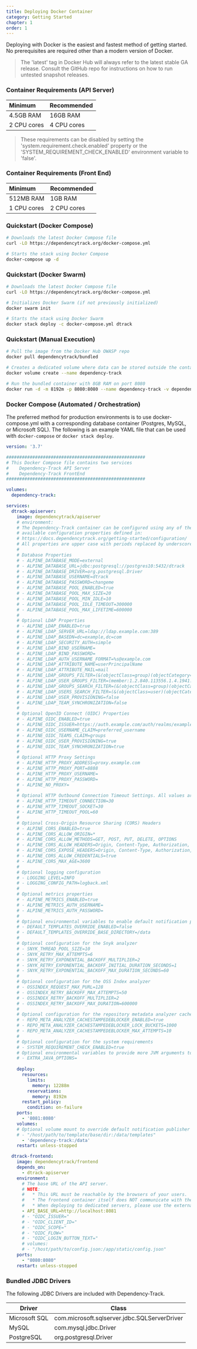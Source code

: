 ```yaml
---
title: Deploying Docker Container
category: Getting Started
chapter: 1
order: 1
---
```


Deploying with Docker is the easiest and fastest method of getting started. No prerequisites are required
other than a modern version of Docker.

> The 'latest' tag in Docker Hub will always refer to the latest stable GA release. Consult the GitHub repo
> for instructions on how to run untested snapshot releases.

### Container Requirements (API Server)

| Minimum     | Recommended |
| :---------- | :---------- |
| 4.5GB RAM   | 16GB RAM    |
| 2 CPU cores | 4 CPU cores |

> These requirements can be disabled by setting the 'system.requirement.check.enabled' property or the 'SYSTEM_REQUIREMENT_CHECK_ENABLED' environment variable to 'false'. 

### Container Requirements (Front End)

| Minimum     | Recommended |
| :---------- | :---------- |
| 512MB RAM   | 1GB RAM    |
| 1 CPU cores | 2 CPU cores |

### Quickstart (Docker Compose)

```bash
# Downloads the latest Docker Compose file
curl -LO https://dependencytrack.org/docker-compose.yml

# Starts the stack using Docker Compose
docker-compose up -d
```

### Quickstart (Docker Swarm)

```bash
# Downloads the latest Docker Compose file
curl -LO https://dependencytrack.org/docker-compose.yml

# Initializes Docker Swarm (if not previously initialized)
docker swarm init

# Starts the stack using Docker Swarm
docker stack deploy -c docker-compose.yml dtrack
```

### Quickstart (Manual Execution)

```bash
# Pull the image from the Docker Hub OWASP repo
docker pull dependencytrack/bundled

# Creates a dedicated volume where data can be stored outside the container
docker volume create --name dependency-track

# Run the bundled container with 8GB RAM on port 8080
docker run -d -m 8192m -p 8080:8080 --name dependency-track -v dependency-track:/data dependencytrack/bundled
```

### Docker Compose (Automated / Orchestration)

The preferred method for production environments is to use docker-compose.yml with a corresponding
database container (Postgres, MySQL, or Microsoft SQL). The following is an example YAML file that
can be used with `docker-compose` or `docker stack deploy`.

```yaml
version: '3.7'

#####################################################
# This Docker Compose file contains two services
#    Dependency-Track API Server
#    Dependency-Track FrontEnd
#####################################################

volumes:
  dependency-track:

services:
  dtrack-apiserver:
    image: dependencytrack/apiserver
    # environment:
    # The Dependency-Track container can be configured using any of the
    # available configuration properties defined in:
    # https://docs.dependencytrack.org/getting-started/configuration/
    # All properties are upper case with periods replaced by underscores.
    #
    # Database Properties
    # - ALPINE_DATABASE_MODE=external
    # - ALPINE_DATABASE_URL=jdbc:postgresql://postgres10:5432/dtrack
    # - ALPINE_DATABASE_DRIVER=org.postgresql.Driver
    # - ALPINE_DATABASE_USERNAME=dtrack
    # - ALPINE_DATABASE_PASSWORD=changeme
    # - ALPINE_DATABASE_POOL_ENABLED=true
    # - ALPINE_DATABASE_POOL_MAX_SIZE=20
    # - ALPINE_DATABASE_POOL_MIN_IDLE=10
    # - ALPINE_DATABASE_POOL_IDLE_TIMEOUT=300000
    # - ALPINE_DATABASE_POOL_MAX_LIFETIME=600000
    #
    # Optional LDAP Properties
    # - ALPINE_LDAP_ENABLED=true
    # - ALPINE_LDAP_SERVER_URL=ldap://ldap.example.com:389
    # - ALPINE_LDAP_BASEDN=dc=example,dc=com
    # - ALPINE_LDAP_SECURITY_AUTH=simple
    # - ALPINE_LDAP_BIND_USERNAME=
    # - ALPINE_LDAP_BIND_PASSWORD=
    # - ALPINE_LDAP_AUTH_USERNAME_FORMAT=%s@example.com
    # - ALPINE_LDAP_ATTRIBUTE_NAME=userPrincipalName
    # - ALPINE_LDAP_ATTRIBUTE_MAIL=mail
    # - ALPINE_LDAP_GROUPS_FILTER=(&(objectClass=group)(objectCategory=Group))
    # - ALPINE_LDAP_USER_GROUPS_FILTER=(member:1.2.840.113556.1.4.1941:={USER_DN})
    # - ALPINE_LDAP_GROUPS_SEARCH_FILTER=(&(objectClass=group)(objectCategory=Group)(cn=*{SEARCH_TERM}*))
    # - ALPINE_LDAP_USERS_SEARCH_FILTER=(&(objectClass=user)(objectCategory=Person)(cn=*{SEARCH_TERM}*))
    # - ALPINE_LDAP_USER_PROVISIONING=false
    # - ALPINE_LDAP_TEAM_SYNCHRONIZATION=false
    #
    # Optional OpenID Connect (OIDC) Properties
    # - ALPINE_OIDC_ENABLED=true
    # - ALPINE_OIDC_ISSUER=https://auth.example.com/auth/realms/example
    # - ALPINE_OIDC_USERNAME_CLAIM=preferred_username
    # - ALPINE_OIDC_TEAMS_CLAIM=groups
    # - ALPINE_OIDC_USER_PROVISIONING=true
    # - ALPINE_OIDC_TEAM_SYNCHRONIZATION=true
    #
    # Optional HTTP Proxy Settings
    # - ALPINE_HTTP_PROXY_ADDRESS=proxy.example.com
    # - ALPINE_HTTP_PROXY_PORT=8888
    # - ALPINE_HTTP_PROXY_USERNAME=
    # - ALPINE_HTTP_PROXY_PASSWORD=
    # - ALPINE_NO_PROXY=
    #
    # Optional HTTP Outbound Connection Timeout Settings. All values are in seconds.
    # - ALPINE_HTTP_TIMEOUT_CONNECTION=30
    # - ALPINE_HTTP_TIMEOUT_SOCKET=30
    # - ALPINE_HTTP_TIMEOUT_POOL=60
    #
    # Optional Cross-Origin Resource Sharing (CORS) Headers
    # - ALPINE_CORS_ENABLED=true
    # - ALPINE_CORS_ALLOW_ORIGIN=*
    # - ALPINE_CORS_ALLOW_METHODS=GET, POST, PUT, DELETE, OPTIONS
    # - ALPINE_CORS_ALLOW_HEADERS=Origin, Content-Type, Authorization, X-Requested-With, Content-Length, Accept, Origin, X-Api-Key, X-Total-Count, *
    # - ALPINE_CORS_EXPOSE_HEADERS=Origin, Content-Type, Authorization, X-Requested-With, Content-Length, Accept, Origin, X-Api-Key, X-Total-Count
    # - ALPINE_CORS_ALLOW_CREDENTIALS=true
    # - ALPINE_CORS_MAX_AGE=3600
    #
    # Optional logging configuration
    # - LOGGING_LEVEL=INFO
    # - LOGGING_CONFIG_PATH=logback.xml
    #
    # Optional metrics properties
    # - ALPINE_METRICS_ENABLED=true
    # - ALPINE_METRICS_AUTH_USERNAME=
    # - ALPINE_METRICS_AUTH_PASSWORD=
    #
    # Optional environmental variables to enable default notification publisher templates override and set the base directory to search for templates
    # - DEFAULT_TEMPLATES_OVERRIDE_ENABLED=false
    # - DEFAULT_TEMPLATES_OVERRIDE_BASE_DIRECTORY=/data
    #
    # Optional configuration for the Snyk analyzer
    # - SNYK_THREAD_POOL_SIZE=10
    # - SNYK_RETRY_MAX_ATTEMPTS=6
    # - SNYK_RETRY_EXPONENTIAL_BACKOFF_MULTIPLIER=2
    # - SNYK_RETRY_EXPONENTIAL_BACKOFF_INITIAL_DURATION_SECONDS=1
    # - SNYK_RETRY_EXPONENTIAL_BACKOFF_MAX_DURATION_SECONDS=60
    #
    # Optional configuration for the OSS Index analyzer
    # - OSSINDEX_REQUEST_MAX_PURL=128
    # - OSSINDEX_RETRY_BACKOFF_MAX_ATTEMPTS=50
    # - OSSINDEX_RETRY_BACKOFF_MULTIPLIER=2
    # - OSSINDEX_RETRY_BACKOFF_MAX_DURATION=600000
    #
    # Optional configuration for the repository metadata analyzer cache stampede for high concurrency workloads
    # - REPO_META_ANALYZER_CACHESTAMPEDEBLOCKER_ENABLED=true
    # - REPO_META_ANALYZER_CACHESTAMPEDEBLOCKER_LOCK_BUCKETS=1000
    # - REPO_META_ANALYZER_CACHESTAMPEDEBLOCKER_MAX_ATTEMPTS=10
    #
    # Optional configuration for the system requirements
    # - SYSTEM_REQUIREMENT_CHECK_ENABLED=true
    # Optional environmental variables to provide more JVM arguments to the API Server JVM, i.e. "-XX:ActiveProcessorCount=8"
    # - EXTRA_JAVA_OPTIONS=
    
    deploy:
      resources:
        limits:
          memory: 12288m
        reservations:
          memory: 8192m
      restart_policy:
        condition: on-failure
    ports:
      - '8081:8080'
    volumes:
    # Optional volume mount to override default notification publisher templates
    # - "/host/path/to/template/base/dir:/data/templates"
      - 'dependency-track:/data'
    restart: unless-stopped

  dtrack-frontend:
    image: dependencytrack/frontend
    depends_on:
      - dtrack-apiserver
    environment:
      # The base URL of the API server.
      # NOTE:
      #   * This URL must be reachable by the browsers of your users.
      #   * The frontend container itself does NOT communicate with the API server directly, it just serves static files.
      #   * When deploying to dedicated servers, please use the external IP or domain of the API server.
      - API_BASE_URL=http://localhost:8081
      # - "OIDC_ISSUER="
      # - "OIDC_CLIENT_ID="
      # - "OIDC_SCOPE="
      # - "OIDC_FLOW="
      # - "OIDC_LOGIN_BUTTON_TEXT="
      # volumes:
      # - "/host/path/to/config.json:/app/static/config.json"
    ports:
      - "8080:8080"
    restart: unless-stopped
```

### Bundled JDBC Drivers

The following JDBC Drivers are included with Dependency-Track.

| Driver        | Class                                        |
| ------------- | -------------------------------------------- |
| Microsoft SQL | com.microsoft.sqlserver.jdbc.SQLServerDriver |
| MySQL         | com.mysql.jdbc.Driver                        |
| PostgreSQL    | org.postgresql.Driver                        |
